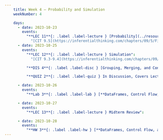```yaml
---
    title: Week 4 – Probability and Simulation
    weekNumber: 4

    days:
      - date: 2023-10-23
        events: 
          "**LEC 11**{: .label .label-lecture } [Probability](../resources/lectures/lec11/lec11-blank.pdf) (annotated: [8AM](../resources/lectures/lec11/lec11-8am.pdf) • [1PM](../resources/lectures/lec11/lec11-1pm.pdf))":
            "[CIT 9.5](https://inferentialthinking.com/chapters/09/5/Finding_Probabilities.html)"
      - date: 2023-10-25
        events:
          "**LEC 12**{: .label .label-lecture } Simulation":
            "[CIT 9.3-9.4](https://inferentialthinking.com/chapters/09/3/Simulation.html)"

          "**DIS 4**{: .label .label-disc } [Grouping, Merging, and Control Flow](https://practice.dsc10.com/disc04/index.html)":

          "**QUIZ 2**{: .label .label-quiz } In Discussion, Covers Lectures 5-10":    

      - date: 2023-10-26
        events:
          "**Lab 3**{: .label .label-lab } [**DataFrames, Control Flow, and Probability**](http://datahub.ucsd.edu/user-redirect/git-sync?repo=https://github.com/dsc-courses/dsc10-2023-fa&subPath=labs/lab03/lab03.ipynb)":

      - date: 2023-10-27
        events:
          "**LEC 13**{: .label .label-lecture } Midterm Review":

      - date: 2023-10-28
        events:
          "**HW 3**{: .label .label-hw } [**DataFrames, Control Flow, and Probability**](http://datahub.ucsd.edu/user-redirect/git-sync?repo=https://github.com/dsc-courses/dsc10-2023-fa&subPath=homeworks/hw03/hw03.ipynb)":
---       
```

